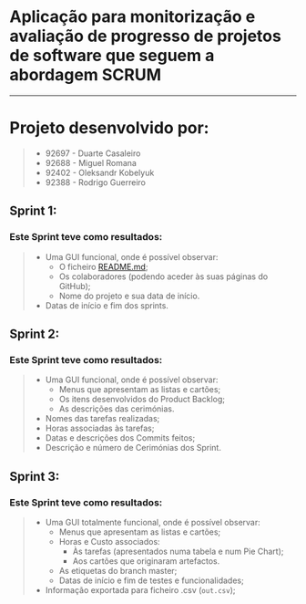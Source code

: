 # Aplicação para monitorização e avaliação de progresso de projetos de software que seguem a abordagem SCRUM
---

# Projeto desenvolvido por:
> - 92697 - Duarte Casaleiro
> - 92688 - Miguel Romana
> - 92402 - Oleksandr Kobelyuk
> - 92388 - Rodrigo Guerreiro

## Sprint 1:
### Este Sprint teve como resultados:
> - Uma GUI funcional, onde é possível observar:
>   - O ficheiro [README.md](https://github.com/Roguezilla/ES-LETI-1Sem-2021-Grupo10#readme);
>   - Os colaboradores (podendo aceder às suas páginas do GitHub);
>   - Nome do projeto e sua data de início.
> - Datas de início e fim dos sprints.

## Sprint 2:
### Este Sprint teve como resultados:
> - Uma GUI funcional, onde é possível observar:
>   - Menus que apresentam as listas e cartões;
>   - Os itens desenvolvidos do Product Backlog;
>   - As descrições das cerimónias.
> - Nomes das tarefas realizadas;
> - Horas associadas às tarefas;
> - Datas e descrições dos Commits feitos;
> - Descrição e número de Cerimónias dos Sprint.

## Sprint 3:
### Este Sprint teve como resultados:
> - Uma GUI totalmente funcional, onde é possível observar:
>   - Menus que apresentam as listas e cartões;
>   - Horas e Custo associados:
>     - Às tarefas (apresentados numa tabela e num Pie Chart);
>     - Aos cartões que originaram artefactos.
>   - As etiquetas do branch master;
>   - Datas de início e fim de testes e funcionalidades;
> - Informação exportada para ficheiro .csv (`out.csv`);
